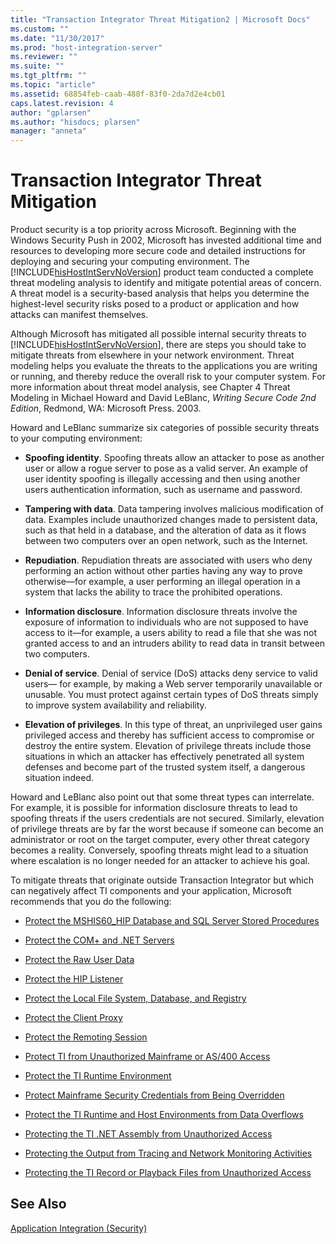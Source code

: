 ```yaml
---
title: "Transaction Integrator Threat Mitigation2 | Microsoft Docs"
ms.custom: ""
ms.date: "11/30/2017"
ms.prod: "host-integration-server"
ms.reviewer: ""
ms.suite: ""
ms.tgt_pltfrm: ""
ms.topic: "article"
ms.assetid: 68854feb-caab-488f-83f0-2da7d2e4cb01
caps.latest.revision: 4
author: "gplarsen"
ms.author: "hisdocs; plarsen"
manager: "anneta"
---
```

# Transaction Integrator Threat Mitigation
Product security is a top priority across Microsoft. Beginning with the Windows Security Push in 2002, Microsoft has invested additional time and resources to developing more secure code and detailed instructions for deploying and securing your computing environment. The [!INCLUDE[hisHostIntServNoVersion](../includes/hishostintservnoversion-md.md)] product team conducted a complete threat modeling analysis to identify and mitigate potential areas of concern. A threat model is a security-based analysis that helps you determine the highest-level security risks posed to a product or application and how attacks can manifest themselves.  
  
 Although Microsoft has mitigated all possible internal security threats to [!INCLUDE[hisHostIntServNoVersion](../includes/hishostintservnoversion-md.md)], there are steps you should take to mitigate threats from elsewhere in your network environment. Threat modeling helps you evaluate the threats to the applications you are writing or running, and thereby reduce the overall risk to your computer system. For more information about threat model analysis, see Chapter 4 Threat Modeling in Michael Howard and David LeBlanc, *Writing Secure Code 2nd Edition*, Redmond, WA: Microsoft Press. 2003.  
  
 Howard and LeBlanc summarize six categories of possible security threats to your computing environment:  
  
-   **Spoofing identity**. Spoofing threats allow an attacker to pose as another user or allow a rogue server to pose as a valid server. An example of user identity spoofing is illegally accessing and then using another users authentication information, such as username and password.  
  
-   **Tampering with data**. Data tampering involves malicious modification of data. Examples include unauthorized changes made to persistent data, such as that held in a database, and the alteration of data as it flows between two computers over an open network, such as the Internet.  
  
-   **Repudiation**. Repudiation threats are associated with users who deny performing an action without other parties having any way to prove otherwise—for example, a user performing an illegal operation in a system that lacks the ability to trace the prohibited operations.  
  
-   **Information disclosure**. Information disclosure threats involve the exposure of information to individuals who are not supposed to have access to it—for example, a users ability to read a file that she was not granted access to and an intruders ability to read data in transit between two computers.  
  
-   **Denial of service**. Denial of service (DoS) attacks deny service to valid users— for example, by making a Web server temporarily unavailable or unusable. You must protect against certain types of DoS threats simply to improve system availability and reliability.  
  
-   **Elevation of privileges**. In this type of threat, an unprivileged user gains privileged access and thereby has sufficient access to compromise or destroy the entire system. Elevation of privilege threats include those situations in which an attacker has effectively penetrated all system defenses and become part of the trusted system itself, a dangerous situation indeed.  
  
 Howard and LeBlanc also point out that some threat types can interrelate. For example, it is possible for information disclosure threats to lead to spoofing threats if the users credentials are not secured. Similarly, elevation of privilege threats are by far the worst because if someone can become an administrator or root on the target computer, every other threat category becomes a reality. Conversely, spoofing threats might lead to a situation where escalation is no longer needed for an attacker to achieve his goal.  
  
 To mitigate threats that originate outside Transaction Integrator but which can negatively affect TI components and your application, Microsoft recommends that you do the following:  
  
-   [Protect the MSHIS60_HIP Database and SQL Server Stored Procedures](../core/protect-the-mshis60-hip-database-and-sql-server-stored-procedures1.md)  
  
-   [Protect the COM+ and .NET Servers](../core/protect-the-net-servers1.md)  
  
-   [Protect the Raw User Data](../core/protect-the-raw-user-data1.md)  
  
-   [Protect the HIP Listener](../core/protect-the-hip-listener2.md)  
  
-   [Protect the Local File System, Database, and Registry](../core/protect-the-local-file-system-database-and-registry1.md)  
  
-   [Protect the Client Proxy](../core/protect-the-client-proxy1.md)  
  
-   [Protect the Remoting Session](../core/protect-the-remoting-session1.md)  
  
-   [Protect TI from Unauthorized Mainframe or AS/400 Access](../core/protect-ti-from-unauthorized-mainframe-or-as-400-access1.md)  
  
-   [Protect the TI Runtime Environment](../core/protect-the-ti-runtime-environment1.md)  
  
-   [Protect Mainframe Security Credentials from Being Overridden](../core/protect-mainframe-security-credentials-from-being-overridden1.md)  
  
-   [Protect the TI Runtime and Host Environments from Data Overflows](../core/protect-the-ti-runtime-and-host-environments-from-data-overflows2.md)  
  
-   [Protecting the TI .NET Assembly from Unauthorized Access](../core/protecting-the-ti-net-assembly-from-unauthorized-access2.md)  
  
-   [Protecting the Output from Tracing and Network Monitoring Activities](../core/protecting-the-output-from-tracing-and-network-monitoring-activities2.md)  
  
-   [Protecting the TI Record or Playback Files from Unauthorized Access](../core/protecting-the-ti-record-or-playback-files-from-unauthorized-access1.md)  
  
## See Also  
 [Application Integration (Security)](../core/application-integration-security-2.md)